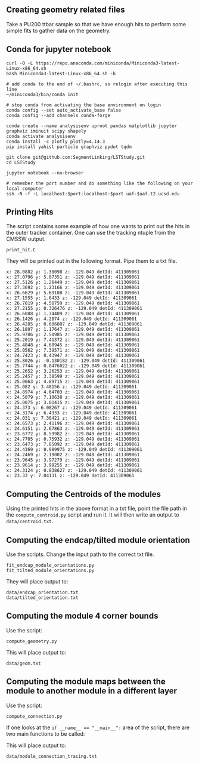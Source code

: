 ## Creating geometry related files

Take a PU200 ttbar sample so that we have enough hits to perform some simple fits to gather data on the geometry.


## Conda for jupyter notebook

    curl -O -L https://repo.anaconda.com/miniconda/Miniconda3-latest-Linux-x86_64.sh
    bash Miniconda3-latest-Linux-x86_64.sh -b 
    
    # add conda to the end of ~/.bashrc, so relogin after executing this line
    ~/miniconda3/bin/conda init
    
    # stop conda from activating the base environment on login
    conda config --set auto_activate_base false
    conda config --add channels conda-forge
    
    conda create --name analysisenv uproot pandas matplotlib jupyter graphviz iminuit scipy shapely
    conda activate analysisenv
    conda install -c plotly plotly=4.14.3
    pip install yahist particle graphviz pydot tqdm
    
    git clone git@github.com:SegmentLinking/LSTStudy.git
    cd LSTStudy
    
    jupyter notebook --no-browser
    
    # remember the port number and do something like the following on your local computer
    ssh -N -f -L localhost:$port:localhost:$port uaf-$uaf.t2.ucsd.edu

## Printing Hits

The script contains some example of how one wants to print out the hits in the outer tracker container.
One can use the tracking ntuple from the CMSSW output.

    print_hit.C

They will be printed out in the following format. Pipe them to a txt file.

    x: 28.0882 y: 1.38098 z: -129.049 detId: 411309061
    x: 27.0796 y: 5.87351 z: -129.049 detId: 411309061
    x: 27.5126 y: 1.26449 z: -129.049 detId: 411309061
    x: 27.3692 y: 1.23166 z: -129.049 detId: 411309061
    x: 26.6629 y: 5.69108 z: -129.049 detId: 411309061
    x: 27.1555 y: 1.6433 z: -129.049 detId: 411309061
    x: 26.7019 y: 4.50759 z: -129.049 detId: 411309061
    x: 27.2155 y: 0.326476 z: -129.049 detId: 411309061
    x: 26.6088 y: 1.34409 z: -129.049 detId: 411309061
    x: 26.1426 y: 4.2874 z: -129.049 detId: 411309061
    x: 26.4285 y: 0.606807 z: -129.049 detId: 411309061
    x: 26.1897 y: 1.17647 z: -129.049 detId: 411309061
    x: 25.9786 y: 2.50985 z: -129.049 detId: 411309061
    x: 25.2019 y: 7.41372 z: -129.049 detId: 411309061
    x: 25.4848 y: 4.68945 z: -129.049 detId: 411309061
    x: 25.0562 y: 7.39571 z: -129.049 detId: 411309061
    x: 24.7423 y: 8.43947 z: -129.049 detId: 411309061
    x: 25.8026 y: -0.130182 z: -129.049 detId: 411309061
    x: 25.7744 y: 0.0476022 z: -129.049 detId: 411309061
    x: 25.2652 y: 3.26253 z: -129.049 detId: 411309061
    x: 25.2457 y: 3.38599 z: -129.049 detId: 411309061
    x: 25.0063 y: 4.89715 z: -129.049 detId: 411309061
    x: 25.082 y: 3.48156 z: -129.049 detId: 411309061
    x: 24.8974 y: 4.64703 z: -129.049 detId: 411309061
    x: 24.5079 y: 7.10638 z: -129.049 detId: 411309061
    x: 25.0075 y: 3.01415 z: -129.049 detId: 411309061
    x: 24.373 y: 6.08267 z: -129.049 detId: 411309061
    x: 24.3174 y: 6.4333 z: -129.049 detId: 411309061
    x: 24.031 y: 7.30421 z: -129.049 detId: 411309061
    x: 24.6573 y: 2.41196 z: -129.049 detId: 411309061
    x: 24.6151 y: 2.67863 z: -129.049 detId: 411309061
    x: 23.6772 y: 8.59982 z: -129.049 detId: 411309061
    x: 24.7705 y: 0.75932 z: -129.049 detId: 411309061
    x: 23.6473 y: 7.85092 z: -129.049 detId: 411309061
    x: 24.4369 y: 0.989975 z: -129.049 detId: 411309061
    x: 24.2469 y: 2.19002 z: -129.049 detId: 411309061
    x: 23.9645 y: 3.97279 z: -129.049 detId: 411309061
    x: 23.9614 y: 3.99255 z: -129.049 detId: 411309061
    x: 24.3124 y: 0.838627 z: -129.049 detId: 411309061
    x: 23.33 y: 7.04131 z: -129.049 detId: 411309061

## Computing the Centroids of the modules

Using the printed hits in the above format in a txt file, point the file path in the `compute_centroid.py` script and run it.
It will then write an output to `data/centroid.txt`.

## Computing the endcap/tilted module orientation

Use the scripts. Change the input path to the correct txt file.

    fit_endcap_module_orientations.py
    fit_tilted_module_orientations.py

They will place output to:

    data/endcap_orientation.txt
    data/tilted_orientation.txt

## Computing the module 4 corner bounds

Use the script:

    compute_geometry.py

This will place output to:

    data/geom.txt

## Computing the module maps between the module to another module in a different layer

Use the script:

    compute_connection.py

If one looks at the ```if __name__ == "__main__":``` area of the script, there are two main functions to be called:

    

This will place output to:

    data/module_connection_tracing.txt
